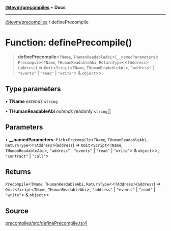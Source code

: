 [**@tevm/precompiles**](../README.md) • **Docs**

***

[@tevm/precompiles](../globals.md) / definePrecompile

# Function: definePrecompile()

> **definePrecompile**\<`TName`, `THumanReadableAbi`\>(`__namedParameters`): `Precompile`\<`TName`, `THumanReadableAbi`, `ReturnType`\<\<`TAddress`\>(`address`) => `Omit`\<`Script`\<`TName`, `THumanReadableAbi`\>, `"address"` \| `"events"` \| `"read"` \| `"write"`\> & `object`\>\>

## Type parameters

• **TName** *extends* `string`

• **THumanReadableAbi** *extends* readonly `string`[]

## Parameters

• **\_\_namedParameters**: `Pick`\<`Precompile`\<`TName`, `THumanReadableAbi`, `ReturnType`\<\<`TAddress`\>(`address`) => `Omit`\<`Script`\<`TName`, `THumanReadableAbi`\>, `"address"` \| `"events"` \| `"read"` \| `"write"`\> & `object`\>\>, `"contract"` \| `"call"`\>

## Returns

`Precompile`\<`TName`, `THumanReadableAbi`, `ReturnType`\<\<`TAddress`\>(`address`) => `Omit`\<`Script`\<`TName`, `THumanReadableAbi`\>, `"address"` \| `"events"` \| `"read"` \| `"write"`\> & `object`\>\>

## Source

[precompiles/src/definePrecompile.ts:4](https://github.com/evmts/tevm-monorepo/blob/main/packages/precompiles/src/definePrecompile.ts#L4)
